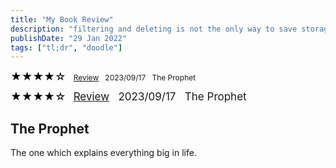 ```yaml
---
title: "My Book Review"
description: "filtering and deleting is not the only way to save storage."
publishDate: "29 Jan 2022"
tags: ["tl;dr", "doodle"]
---
```






<span style="color: black; font-size: 17px;">★★★★☆</span> &nbsp; <span style="font-size: 12px;">
  <a href="#1">Review</a> &nbsp; 2023/09/17 &nbsp; The Prophet </span>





<span style="color: black; font-size: 17px; line-height: 1;">★★★★☆</span> &nbsp; 
<span style="font-size: 17px; line-height: 1;">
  <a href="#1">Review</a> &nbsp; 2023/09/17 &nbsp; The Prophet
</span>




























<a id="1"></a>
<h2>The Prophet</h2>
<p>The one which explains everything big in life.</p>



